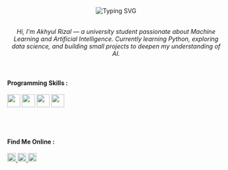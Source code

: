 <div align="center">

  <!-- Typing Text -->
  <img src="https://readme-typing-svg.demolab.com?font=Fira+Code&size=22&pause=1000&color=00FF88&center=true&vCenter=true&width=600&lines=Hi+%F0%9F%91%8B+I'm+Akhyul+Rizal;Informatics+student+interested+in+ML+%26+AI;Currently+learning+Python+%26+Data+Science;Building+projects+to+deepen+my+understanding;Passionate+about+technology+%F0%9F%94%A5;Let's+connect+and+grow+together+%F0%9F%8C%9F" alt="Typing SVG" />

</div>

<br>

<!-- Motivation Section -->
<p align="center">
  <i>
     Hi, I'm Akhyul Rizal — a university student passionate about Machine Learning and Artificial Intelligence. Currently learning Python, exploring data science, and building small projects to deepen my understanding of AI.
  </i>
</p>

<br>

<!-- Programming Skills Title -->
<h4 align="left">Programming Skills :
  </span>
</h4>

<!-- Skill Icons -->
<p align="left">
  <a href="https://developer.mozilla.org/en-US/docs/Web/HTML" target="_blank"><img src="https://img.icons8.com/color/48/000000/html-5--v1.png" width="30" /></a>
  <a href="https://developer.mozilla.org/en-US/docs/Web/CSS" target="_blank"><img src="https://img.icons8.com/color/48/000000/css3.png" width="30" /></a>
  <a href="https://developer.mozilla.org/en-US/docs/Web/JavaScript" target="_blank"><img src="https://img.icons8.com/color/48/000000/javascript--v1.png" width="30" /></a>
<a href="https://www.python.org/" target="_blank"><img src="https://img.icons8.com/color/48/000000/python--v1.png" width="30" /></a>

<br><br>


<!-- Contact Me Section -->
<h4 align="left">Find Me Online :</h4>

<p align="left">
  <a href="https://linkedin.com/in/akhyulrizal" target="_blank" title="LinkedIn">
    <img src="https://img.icons8.com/fluency/48/0A66C2/linkedin.png" width="20"/>
  </a>
  <a href="https://instagram.com/akhyulrizal" target="_blank" title="Instagram">
    <img src="https://img.icons8.com/fluency/48/E4405F/instagram-new.png" width="20"/>
  </a>
  <a href="mailto:akhyulinfo@gmail.com" target="_blank" title="Email">
    <img src="https://img.icons8.com/fluency/48/D14836/gmail-new.png" width="20"/>
  </a>
</p>